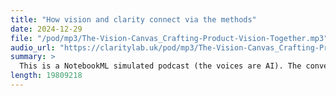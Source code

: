 ```yaml
---
title: "How vision and clarity connect via the methods"
date: 2024-12-29
file: "/pod/mp3/The-Vision-Canvas_Crafting-Product-Vision-Together.mp3"
audio_url: "https://claritylab.uk/pod/mp3/The-Vision-Canvas_Crafting-Product-Vision-Together.mp3"
summary: >
  This is a NotebookML simulated podcast (the voices are AI). The conversation explores the connection between Clarity Lab Methods and the tools used by our consultants to support teams in businesses on their journey toward greater clarity and purpose. We begin by mapping out what we can control, and delve into discovering a sense of purpose, uncovering what drives us personally and professionally.
length: 19809218
---
```


<!-- ffmpeg -i Clarity-Lab-panel-discussion.wav -ac 2 -b:a 128k -ar 44100 output.mp3 -->

